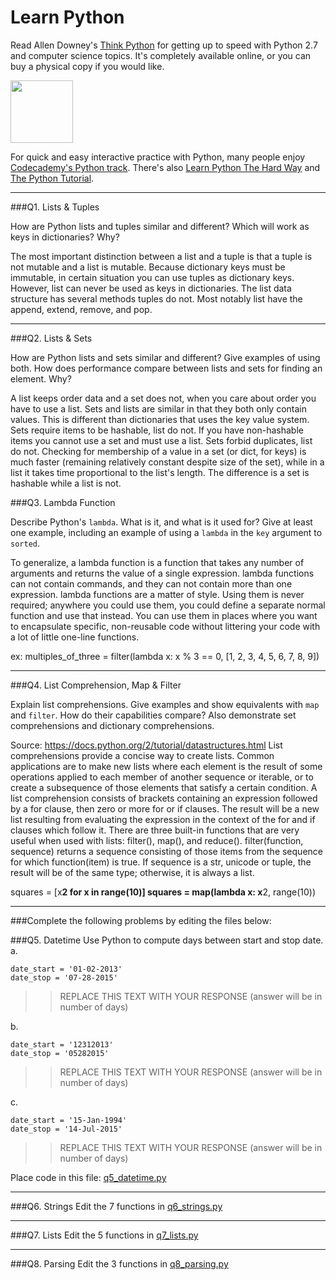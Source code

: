 # Learn Python

Read Allen Downey's [Think Python](http://www.greenteapress.com/thinkpython/) for getting up to speed with Python 2.7 and computer science topics. It's completely available online, or you can buy a physical copy if you would like.

<a href="http://www.greenteapress.com/thinkpython/"><img src="img/think_python.png" style="width: 100px;" target="_blank"></a>

For quick and easy interactive practice with Python, many people enjoy [Codecademy's Python track](http://www.codecademy.com/en/tracks/python). There's also [Learn Python The Hard Way](http://learnpythonthehardway.org/book/) and [The Python Tutorial](https://docs.python.org/2/tutorial/).

---

###Q1. Lists &amp; Tuples

How are Python lists and tuples similar and different? Which will work as keys in dictionaries? Why?

>>
The most important distinction between a list and a tuple is that a tuple is not mutable and a list is mutable.
Because dictionary keys must be immutable, in certain situation you can use tuples as dictionary keys. However, list can never be used as keys in
dictionaries. The list data structure has several methods tuples do not. Most notably list have the append, extend, remove, and pop.

---

###Q2. Lists &amp; Sets

How are Python lists and sets similar and different? Give examples of using both. How does performance compare between lists and sets for finding an element. Why?

>>
A list keeps order data and a set does not, when you care about order you have to use a list. Sets and lists are similar in that they both only contain values. This is different than dictionaries that uses the key value system. Sets require items to be hashable, list do not. If you have non-hashable items you cannot use a set and must use a list. Sets forbid duplicates, list do not. Checking for membership of a value in a set (or dict, for keys) is much faster (remaining relatively constant despite size of the set), while in a list it takes time proportional to the list's length. The difference is a set is hashable while a list is not.

###Q3. Lambda Function

Describe Python's `lambda`. What is it, and what is it used for? Give at least one example, including an example of using a `lambda` in the `key` argument to `sorted`.

>>
To generalize, a lambda function is a function that takes any number of arguments and returns the value of a single expression. lambda functions can not contain commands, and they can not contain more than one expression.
lambda functions are a matter of style. Using them is never required; anywhere you could use them, you could define a separate normal function and use that instead. You can use them in places where you want to encapsulate specific,
non-reusable code without littering your code with a lot of little one-line functions.

ex: multiples_of_three = filter(lambda x: x % 3 == 0, [1, 2, 3, 4, 5, 6, 7, 8, 9])

---

###Q4. List Comprehension, Map &amp; Filter

Explain list comprehensions. Give examples and show equivalents with `map` and `filter`. How do their capabilities compare? Also demonstrate set comprehensions and dictionary comprehensions.

>>
Source: https://docs.python.org/2/tutorial/datastructures.html
List comprehensions provide a concise way to create lists. Common applications are to make new lists where each element is the result of some operations applied to each member of another sequence or iterable,
or to create a subsequence of those elements that satisfy a certain condition. A list comprehension consists of brackets containing an expression followed by a for clause, then zero or more for or if clauses.
The result will be a new list resulting from evaluating the expression in the context of the for and if clauses which follow it. There are three built-in functions that are very useful when used with
lists: filter(), map(), and reduce(). filter(function, sequence) returns a sequence consisting of those items from the sequence for which function(item) is true. If sequence is a str, unicode or tuple,
the result will be of the same type; otherwise, it is always a list.

squares = [x**2 for x in range(10)]
squares = map(lambda x: x**2, range(10))

---

###Complete the following problems by editing the files below:

###Q5. Datetime
Use Python to compute days between start and stop date.   
a.  

```
date_start = '01-02-2013'    
date_stop = '07-28-2015'
```

>> REPLACE THIS TEXT WITH YOUR RESPONSE (answer will be in number of days)

b.  
```
date_start = '12312013'  
date_stop = '05282015'  
```

>> REPLACE THIS TEXT WITH YOUR RESPONSE (answer will be in number of days)

c.  
```
date_start = '15-Jan-1994'      
date_stop = '14-Jul-2015'  
```

>> REPLACE THIS TEXT WITH YOUR RESPONSE  (answer will be in number of days)

Place code in this file: [q5_datetime.py](python/q5_datetime.py)

---

###Q6. Strings
Edit the 7 functions in [q6_strings.py](python/q6_strings.py)

---

###Q7. Lists
Edit the 5 functions in [q7_lists.py](python/q7_lists.py)

---

###Q8. Parsing
Edit the 3 functions in [q8_parsing.py](python/q8_parsing.py)





